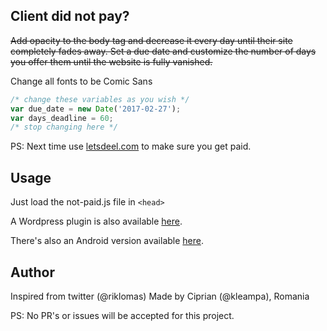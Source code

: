 ## Client did not pay?


<del>~~Add opacity to the body tag and decrease it every day until their site completely fades away. Set a due date and customize the number of days you offer them until the website is fully vanished.~~</del>

Change all fonts to be Comic Sans

```javascript
/* change these variables as you wish */
var due_date = new Date('2017-02-27');
var days_deadline = 60;
/* stop changing here */
```

PS: Next time use [letsdeel.com](https://letsdeel.com ) to make sure you get paid.

## Usage
Just load the not-paid.js file in ```<head>```

A Wordpress plugin is also available [here](https://github.com/SurfEdge/not-paid-wp).

There's also an Android version available [here](https://github.com/theapache64/faded).

## Author

Inspired from twitter (@riklomas)
Made by Ciprian (@kleampa), Romania

PS: No PR's or issues will be accepted for this project. 
